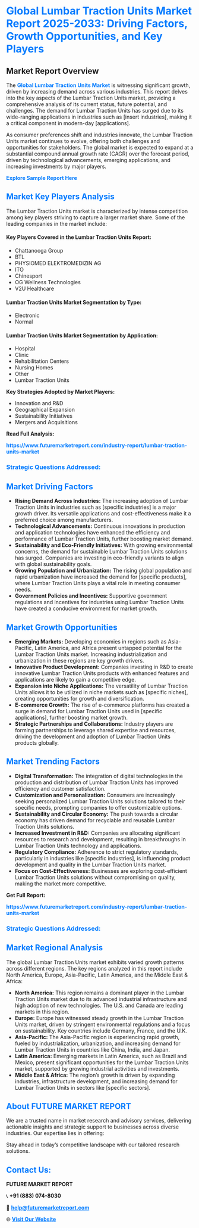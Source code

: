 <h1 style="color: #007BFF;">Global Lumbar Traction Units Market Report 2025-2033: Driving Factors, Growth Opportunities, and Key Players</h1>

<section id="overview">
<h2>Market Report Overview</h2>
<p>The <a href="https://www.futuremarketreport.com/industry-report/lumbar-traction-units-market" style="color: #007BFF; text-decoration: none;"><strong>Global Lumbar Traction Units Market</strong></a> is witnessing significant growth, driven by increasing demand across various industries. This report delves into the key aspects of the Lumbar Traction Units market, providing a comprehensive analysis of its current status, future potential, and challenges. The demand for Lumbar Traction Units has surged due to its wide-ranging applications in industries such as [insert industries], making it a critical component in modern-day [applications].</p>
<p>As consumer preferences shift and industries innovate, the Lumbar Traction Units market continues to evolve, offering both challenges and opportunities for stakeholders. The global market is expected to expand at a substantial compound annual growth rate (CAGR) over the forecast period, driven by technological advancements, emerging applications, and increasing investments by major players.</p>
</section>

<section id="overview">
<p><a href="https://www.futuremarketreport.com/request-sample/reportId=123540" style="color: #007BFF; text-decoration: none;"><strong>Explore Sample Report Here</strong></a></p>
</section>

<section id="key-players">
<h2 style="color: #007BFF;">Market Key Players Analysis</h2>
<p>The Lumbar Traction Units market is characterized by intense competition among key players striving to capture a larger market share. Some of the leading companies in the market include:</p>
<h4>Key Players Covered in the Lumbar Traction Units Report:</h4>
<ul><li>Chattanooga Group</li><li>BTL</li><li>PHYSIOMED ELEKTROMEDIZIN AG</li><li>ITO</li><li>Chinesport</li><li>OG Wellness Technologies</li><li>V2U Healthcare</li></ul>
<h4>Lumbar Traction Units Market Segmentation by Type:</h4>
<ul><li>Electronic</li><li>Normal</li></ul>

<h4>Lumbar Traction Units Market Segmentation by Application:</h4>
<ul><li>Hospital</li><li>Clinic</li><li>Rehabilitation Centers</li><li>Nursing Homes</li><li>Other</li><li>Lumbar Traction Units</li></ul>
<p><strong>Key Strategies Adopted by Market Players:</strong></p>
<ul>
<li>Innovation and R&D</li>
<li>Geographical Expansion</li>
<li>Sustainability Initiatives</li>
<li>Mergers and Acquisitions</li>
</ul>
</section>

<section>
<p><strong>Read Full Analysis: </strong></p><a href="https://www.futuremarketreport.com/industry-report/lumbar-traction-units-market" style="color: #007BFF; text-decoration: none;"><strong>https://www.futuremarketreport.com/industry-report/lumbar-traction-units-market</strong></a>
<h3 style="color: #007BFF;">Strategic Questions Addressed:</h3>
</section>

<section id="driving-factors">
<h2 style="color: #007BFF;">Market Driving Factors</h2>
<ul>
<li><strong>Rising Demand Across Industries:</strong> The increasing adoption of Lumbar Traction Units in industries such as [specific industries] is a major growth driver. Its versatile applications and cost-effectiveness make it a preferred choice among manufacturers.</li>
<li><strong>Technological Advancements:</strong> Continuous innovations in production and application technologies have enhanced the efficiency and performance of Lumbar Traction Units, further boosting market demand.</li>
<li><strong>Sustainability and Eco-Friendly Initiatives:</strong> With growing environmental concerns, the demand for sustainable Lumbar Traction Units solutions has surged. Companies are investing in eco-friendly variants to align with global sustainability goals.</li>
<li><strong>Growing Population and Urbanization:</strong> The rising global population and rapid urbanization have increased the demand for [specific products], where Lumbar Traction Units plays a vital role in meeting consumer needs.</li>
<li><strong>Government Policies and Incentives:</strong> Supportive government regulations and incentives for industries using Lumbar Traction Units have created a conducive environment for market growth.</li>
</ul>
</section>

<section id="growth-opportunities">
<h2 style="color: #007BFF;">Market Growth Opportunities</h2>
<ul>
<li><strong>Emerging Markets:</strong> Developing economies in regions such as Asia-Pacific, Latin America, and Africa present untapped potential for the Lumbar Traction Units market. Increasing industrialization and urbanization in these regions are key growth drivers.</li>
<li><strong>Innovative Product Development:</strong> Companies investing in R&D to create innovative Lumbar Traction Units products with enhanced features and applications are likely to gain a competitive edge.</li>
<li><strong>Expansion into Niche Applications:</strong> The versatility of Lumbar Traction Units allows it to be utilized in niche markets such as [specific niches], creating opportunities for growth and diversification.</li>
<li><strong>E-commerce Growth:</strong> The rise of e-commerce platforms has created a surge in demand for Lumbar Traction Units used in [specific applications], further boosting market growth.</li>
<li><strong>Strategic Partnerships and Collaborations:</strong> Industry players are forming partnerships to leverage shared expertise and resources, driving the development and adoption of Lumbar Traction Units products globally.</li>
</ul>
</section>

<section id="trending-factors">
<h2 style="color: #007BFF;">Market Trending Factors</h2>
<ul>
<li><strong>Digital Transformation:</strong> The integration of digital technologies in the production and distribution of Lumbar Traction Units has improved efficiency and customer satisfaction.</li>
<li><strong>Customization and Personalization:</strong> Consumers are increasingly seeking personalized Lumbar Traction Units solutions tailored to their specific needs, prompting companies to offer customizable options.</li>
<li><strong>Sustainability and Circular Economy:</strong> The push towards a circular economy has driven demand for recyclable and reusable Lumbar Traction Units solutions.</li>
<li><strong>Increased Investment in R&D:</strong> Companies are allocating significant resources to research and development, resulting in breakthroughs in Lumbar Traction Units technology and applications.</li>
<li><strong>Regulatory Compliance:</strong> Adherence to strict regulatory standards, particularly in industries like [specific industries], is influencing product development and quality in the Lumbar Traction Units market.</li>
<li><strong>Focus on Cost-Effectiveness:</strong> Businesses are exploring cost-efficient Lumbar Traction Units solutions without compromising on quality, making the market more competitive.</li>
</ul>
</section>

<section>
<p><strong>Get Full Report: </strong></p><a href="https://www.futuremarketreport.com/industry-report/lumbar-traction-units-market" style="color: #007BFF; text-decoration: none;"><strong>https://www.futuremarketreport.com/industry-report/lumbar-traction-units-market</strong></a>
<h3 style="color: #007BFF;">Strategic Questions Addressed:</h3>
</section>


<section id="regional-analysis">
<h2 style="color: #007BFF;">Market Regional Analysis</h2>
<p>The global Lumbar Traction Units market exhibits varied growth patterns across different regions. The key regions analyzed in this report include North America, Europe, Asia-Pacific, Latin America, and the Middle East & Africa:</p>
<ul>
<li><strong>North America:</strong> This region remains a dominant player in the Lumbar Traction Units market due to its advanced industrial infrastructure and high adoption of new technologies. The U.S. and Canada are leading markets in this region.</li>
<li><strong>Europe:</strong> Europe has witnessed steady growth in the Lumbar Traction Units market, driven by stringent environmental regulations and a focus on sustainability. Key countries include Germany, France, and the U.K.</li>
<li><strong>Asia-Pacific:</strong> The Asia-Pacific region is experiencing rapid growth, fueled by industrialization, urbanization, and increasing demand for Lumbar Traction Units in countries like China, India, and Japan.</li>
<li><strong>Latin America:</strong> Emerging markets in Latin America, such as Brazil and Mexico, present significant opportunities for the Lumbar Traction Units market, supported by growing industrial activities and investments.</li>
<li><strong>Middle East & Africa:</strong> The region’s growth is driven by expanding industries, infrastructure development, and increasing demand for Lumbar Traction Units in sectors like [specific sectors].</li>
</ul>
</section>

<footer>
<h2 style="color: #007BFF;">About FUTURE MARKET REPORT</h2>
<p>We are a trusted name in market research and advisory services, delivering actionable insights and strategic support to businesses across diverse industries. Our expertise lies in offering:</p>

<p>Stay ahead in today’s competitive landscape with our tailored research solutions.</p>

<h2 style="color: #007BFF;">Contact Us:</h2>
<p><strong>FUTURE MARKET REPORT</strong></p>
<p>📞 <strong>+91 (883) 074-8030</strong></p>
<p>📧 <strong><a href="mailto:help@futuremarketreport.com" style="color: #007BFF;">help@futuremarketreport.com</a></strong></p>
<p>🌐 <strong><a href="https://www.futuremarketreport.com/" style="color: #007BFF;">Visit Our Website</a></strong></p>
</footer>